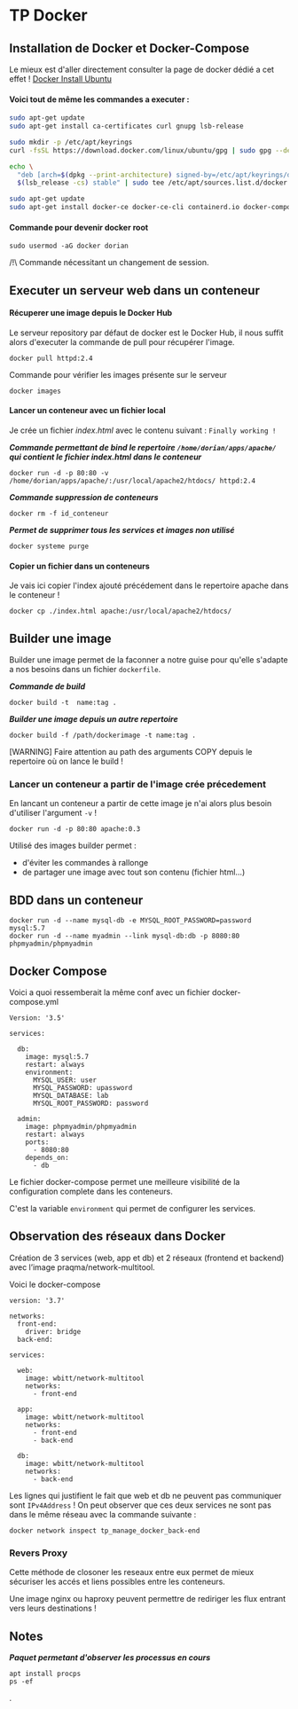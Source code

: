 # TP Docker

## Installation de Docker et Docker-Compose

Le mieux est d'aller directement consulter la page de docker dédié a cet effet !  [Docker Install Ubuntu](https://docs.docker.com/engine/install/ubuntu/)

#### Voici tout de même les commandes a executer :

```bash
sudo apt-get update
sudo apt-get install ca-certificates curl gnupg lsb-release

sudo mkdir -p /etc/apt/keyrings
curl -fsSL https://download.docker.com/linux/ubuntu/gpg | sudo gpg --dearmor -o /etc/apt/keyrings/docker.gpg

echo \
  "deb [arch=$(dpkg --print-architecture) signed-by=/etc/apt/keyrings/docker.gpg] https://download.docker.com/linux/ubuntu \
  $(lsb_release -cs) stable" | sudo tee /etc/apt/sources.list.d/docker.list > /dev/null

sudo apt-get update
sudo apt-get install docker-ce docker-ce-cli containerd.io docker-compose-plugin
```

#### Commande pour devenir docker root
```sudo usermod -aG docker dorian```

/!\ Commande nécessitant un changement de session.

## Executer un serveur web dans un conteneur

#### Récuperer une image depuis le Docker Hub

Le serveur repository par défaut de docker est le Docker Hub, il nous suffit alors d'executer la commande de pull pour récupérer l'image.

```docker pull httpd:2.4```

Commande pour vérifier les images présente sur le serveur

```docker images```


#### Lancer un conteneur avec un fichier local 

Je crée un fichier *index.html* avec le contenu suivant : `Finally working !`


**_Commande permettant de bind le repertoire `/home/dorian/apps/apache/` qui contient le fichier *index.html* dans le conteneur_**
```
docker run -d -p 80:80 -v /home/dorian/apps/apache/:/usr/local/apache2/htdocs/ httpd:2.4
```

**_Commande suppression de conteneurs_**
```
docker rm -f id_conteneur
```

**_Permet de supprimer tous les services et images non utilisé_**
```
docker systeme purge
```


#### Copier un fichier dans un conteneurs

Je vais ici copier l'index ajouté précédement dans le repertoire apache dans le conteneur ! 

```docker cp ./index.html apache:/usr/local/apache2/htdocs/```


## Builder une image


Builder une image permet de la faconner a notre guise pour qu'elle s'adapte a nos besoins dans un fichier `dockerfile`.

**_Commande de build_**
```
docker build -t  name:tag .
```

**_Builder une image depuis un autre repertoire_**
```
docker build -f /path/dockerimage -t name:tag .
```

[WARNING] Faire attention au path des arguments COPY depuis le repertoire où on lance le build !

### Lancer un conteneur a partir de l'image crée précedement

En lancant un conteneur a partir de cette image je n'ai alors plus besoin d'utiliser l'argument `-v` !
```
docker run -d -p 80:80 apache:0.3
```


Utilisé des images builder permet :

- d'éviter les commandes à rallonge
- de partager une image avec tout son contenu (fichier html...)


## BDD dans un conteneur
```
docker run -d --name mysql-db -e MYSQL_ROOT_PASSWORD=password mysql:5.7
docker run -d --name myadmin --link mysql-db:db -p 8080:80 phpmyadmin/phpmyadmin
```

## Docker Compose

Voici a quoi ressemberait la même conf avec un fichier docker-compose.yml 


```
Version: '3.5'

services:

  db:
    image: mysql:5.7
    restart: always
    environment:
      MYSQL_USER: user
      MYSQL_PASSWORD: upassword
      MYSQL_DATABASE: lab
      MYSQL_ROOT_PASSWORD: password

  admin:
    image: phpmyadmin/phpmyadmin
    restart: always
    ports:
      - 8080:80
    depends_on:
      - db
```

Le fichier docker-compose permet une meilleure visibilité de la configuration complete dans les conteneurs.

C'est la variable `environment` qui permet de configurer les services.


## Observation des réseaux dans Docker

Création de 3 services (web, app et db) et 2 réseaux (frontend et backend) avec l’image praqma/network-multitool.

Voici le docker-compose

```
version: '3.7'

networks:
  front-end:
    driver: bridge
  back-end:

services:

  web:
    image: wbitt/network-multitool
    networks:
      - front-end

  app:
    image: wbitt/network-multitool
    networks:
      - front-end
      - back-end
      
  db:
    image: wbitt/network-multitool
    networks:
      - back-end

```

Les lignes qui justifient le fait que web et db ne peuvent pas communiquer sont `IPv4Address` !
On peut observer que ces deux services ne sont pas dans le même réseau avec la commande suivante :

```
docker network inspect tp_manage_docker_back-end
```

### Revers Proxy

Cette méthode de closoner les reseaux entre eux permet de mieux sécuriser les accés et liens possibles entre les conteneurs.

Une image nginx ou haproxy peuvent permettre de rediriger les flux entrant vers leurs destinations !


## Notes

**_Paquet permetant d'observer les processus en cours_**
```
apt install procps
ps -ef
```


.